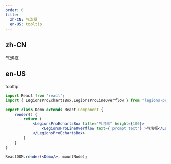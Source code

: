 ```yaml
---
order: 0
title:
  zh-CN: 气泡框
  en-US: tooltip
---
```


## zh-CN

气泡框

## en-US

tooltip

```jsx
import React from 'react';
import { LegionsProEchartsBox,LegionsProLineOverflow } from 'legions-pro-echarts';

export class Demo extends React.Component {
    render() {
        return (
            <LegionsProEchartsBox title="气泡框" height={100}>
                <LegionsProLineOverflow text={'prompt text'} >气泡框</LegionsProLineOverflow>
            </LegionsProEchartsBox>
        )
    }
}

ReactDOM.render(<Demo/>, mountNode);
```
<style>
    .code-box-demo > div{
        color:#108DE9;
    }
    .code-box-demo .pro-box-content{
        text-align: center;
        line-height: 67px;
    }
</style>
